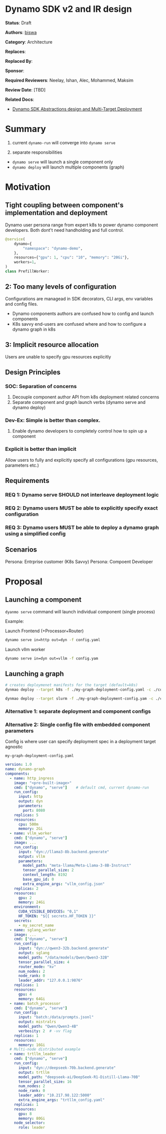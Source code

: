 # Dynamo SDK v2 and IR design

**Status**: Draft

**Authors**: [biswa](https://github.com/biswapanda)

**Category**: Architecture

**Replaces**: 

**Replaced By**: 

**Sponsor**: 

**Required Reviewers**: Neelay, Ishan, Alec, Mohammed, Maksim

**Review Date**: [TBD]

**Related Docs**:
-  [Dynamo SDK Abstractions design and Multi-Target Deployment](https://docs.google.com/document/d/1UNSD_MUOYa1cbGwHp0Wn53wdO0Ir55KR7rfDUZYvNto/edit?tab=t.0)

# Summary

1. current `dynamo-run` will converge into `dynamo serve`

2. separate responsibilities
- `dynamo serve` will launch a single component only
- `dynamo deploy` will launch multiple components (graph)


# Motivation

## Tight coupling between component's implementation and deployment
Dynamo user persona range from expert k8s to power dynamo component developers.
Both dont't need handholding and full control.

```python
@service(
    dynamo={
        "namespace": "dynamo-demo",
    },
    resources={"gpu": 1, "cpu": "10", "memory": "20Gi"},
    workers=1,
)
class PrefillWorker:
```

## 2: Too many levels of configuration 
Configurations are managead in SDK decorators, CLI args, env variables and config files. 
- Dynamo components authors are confused how to config and launch components
- K8s savvy end-users are confused where and how to configure a dynamo graph in k8s

## 3: Implicit resource allocation
Users are unable to specify gpu resources explicitly

## Design Principles

### SOC: Separation of concerns
1. Decouple component author API from k8s deployment related concerns
2. Separate component and graph launch verbs (dynamo serve and dynamo deploy)


### Dev-Ex: Simple is better than complex.
1. Enable dynamo developers to completely control how to spin up a component   

### Explicit is better than implicit
Allow users to fully and explicitly specify all configurations (gpu resources, parameters etc.)


## Requirements

### REQ 1: Dynamo serve SHOULD not interleave deployment logic
### REQ 2: Dynamo users MUST be able to explicitly specify exact configuration
### REQ 3: Dynamo users MUST be able to deploy a dynamo graph using a simplified config

## Scenarios

Persona: Entrprise customer (K8s  Savvy)
Persona: Compoent Developer

# Proposal

## Launching a component

`dyanmo serve` command will launch individual component (single process) 

Example:

Launch Frontend (+Processor+Router)
```bash
dynamo serve in=http out=dyn -f config.yaml
```
Launch vllm worker
```bash
dynamo serve in=dyn out=vllm -f config.yam
```

## Launching a graph


```bash
# creates deploymenet manifests for the target (default=k8s) 
dynmao deploy --target k8s -f ./my-graph-deployment-config.yaml -c ./config.yaml --out_dir=k8s_deployment

dynmao deploy --target slurm -f ./my-graph-deployment-config.yam -c ./config.yaml --out_dir=slum_deployment
```

### Alternative 1: separate deployment and component configs



### Alternative 2: Single config file with embedded component parameters
Config is where user can specify deployment spec in a deployment target agnostic 

`my-graph-deployment-config.yaml`
```yaml
version: 1.0
name: dynamo-graph
components:
  - name: http_ingress
    image: "<pre-built-image>"
    cmd: ["dynamo", "serve"]    # default cmd, current dynamo-run
    run_config:
      input: http
      output: dyn
      parameters:
        port: 8080
    replicas: 5
    resources:
      cpu: 500m
      memory: 2Gi
  - name: vllm_worker
    cmd: ["dynamo", "serve"]
    image: ...
    run_config:
      input: "dyn://llama3-8b.backend.generate"
      output: vllm
      parameters:
        model_path: "meta-llama/Meta-Llama-3-8B-Instruct"
        tensor_parallel_size: 2
        context_length: 8192
        base_gpu_id: 0
        extra_engine_args: "vllm_config.json"
    replicas: 2
    resources:
      gpu: 2
      memory: 24Gi
    environment:
      CUDA_VISIBLE_DEVICES: "0,1"
      HF_TOKEN: "${{ secrets.HF_TOKEN }}"
    secrets:
      - my_secret_name
  - name: sglang_worker
    image: ...
    cmd: ["dynamo", "serve"]
    run_config:
      input: "dyn://qwen3-32b.backend.generate" 
      output: sglang
      model_path: "/data/models/Qwen/Qwen3-32B"
      tensor_parallel_size: 4
      router_mode: "kv"
      num_nodes: 2
      node_rank: 0
      leader_addr: "127.0.0.1:9876"
    replicas: 1
    resources:
      gpu: 4
      memory: 64Gi
  - name: batch_processor
    cmd: ["dynamo", "serve"]
    run_config:
      input: "batch:/data/prompts.jsonl"
      output: mistralrs
      model_path: "Qwen/Qwen3-4B"
      verbosity: 2  # -vv flag
    replicas: 1
    resources:
      memory: 16Gi
  # Multi-node distributed example
  - name: trtllm_leader
    cmd: ["dynamo", "serve"]
    run_config:
      input: "dyn://deepseek-70b.backend.generate"
      output: trtllm
      model_path: "deepseek-ai/DeepSeek-R1-Distill-Llama-70B"
      tensor_parallel_size: 16
      num_nodes: 2
      node_rank: 0
      leader_addr: "10.217.98.122:5000"
      extra_engine_args: "trtllm_config.yaml"
    replicas: 1
    resources:
      gpu: 8
      memory: 80Gi
    node_selector:
      role: leader
```

